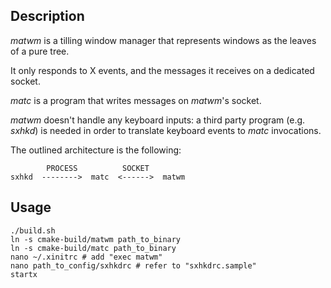 ## Description

*matwm* is a tilling window manager that represents windows as the leaves of a pure tree.

It only responds to X events, and the messages it receives on a dedicated socket.

*matc* is a program that writes messages on *matwm*'s socket.

*matwm* doesn't handle any keyboard inputs: a third party program (e.g. *sxhkd*) is needed in order to translate keyboard events to *matc* invocations.

The outlined architecture is the following:

```
        PROCESS          SOCKET
sxhkd  -------->  matc  <------>  matwm
```

## Usage

```
./build.sh
ln -s cmake-build/matwm path_to_binary
ln -s cmake-build/matc path_to_binary
nano ~/.xinitrc # add "exec matwm"
nano path_to_config/sxhkdrc # refer to "sxhkdrc.sample"
startx
```
